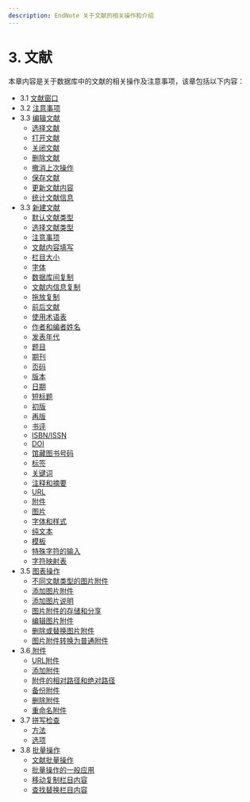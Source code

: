 ```yaml
---
description: EndNote 关于文献的相关操作和介绍
---
```


# 3. 文献

本章内容是关于数据库中的文献的相关操作及注意事项，该章包括以下内容：

* 3.1 [文献窗口](the-reference-window.md)
* 3.2 [注意事项](important-points-about-ref.md)
* 3.3 [编辑文献](edite-references/)
  * [选择文献](edite-references/selecting-references.md)
  * [打开文献](edite-references/opening-references.md)
  * [关闭文献](edite-references/closing-references.md)
  * [删除文献](edite-references/deleting-references.md)
  * [撤消上次操作](edite-references/reverting-references.md)
  * [保存文献](edite-references/saving-references.md)
  * [更新文献内容](edite-references/find-reference-updates.md)
  * [统计文献信息](edite-references/record-summary.md)
* 3.3 [新建文献](creating-a-new-reference/)
  * [默认文献类型](creating-a-new-reference/changing-the-default-reference-type.md)
  * [选择文献类型](creating-a-new-reference/choosing-a-reference-type.md)
  * [注意事项](creating-a-new-reference/tips-for-choosing-the-right-reference-type.md)
  * [文献内容填写](creating-a-new-reference/entering-references.md)
  * [栏目大小](creating-a-new-reference/lan-mu.md)
  * [字体](creating-a-new-reference/changing-the-display-fonts.md)
  * [数据库间复制](creating-a-new-reference/copying-and-pasting-complete-references.md)
  * [文献内信息复制](creating-a-new-reference/wen-xian-nei-fu-zhi-nian-tie.md)
  * [拖放复制](creating-a-new-reference/using-drag-and-drop-within-ref.md)
  * [前后文献](creating-a-new-reference/previous-n-nextrefcmnds.md)
  * [使用术语表](creating-a-new-reference/using-termlsts-wdataentry.md)
  * [作者和编者姓名](creating-a-new-reference/author-and-editor-names.md)
  * [发表年代](creating-a-new-reference/year.md)
  * [题目](creating-a-new-reference/titles.md)
  * [期刊](creating-a-new-reference/journal-names.md)
  * [页码](creating-a-new-reference/pages.md)
  * [版本](creating-a-new-reference/edition.md)
  * [日期](creating-a-new-reference/date.md)
  * [短标题](creating-a-new-reference/short-title.md)
  * [初版](creating-a-new-reference/original-publication.md)
  * [再版](creating-a-new-reference/reprint-edition.md)
  * [书评](creating-a-new-reference/reviewed-item.md)
  * [ISBN/ISSN](creating-a-new-reference/isbn-issn.md)
  * [DOI](creating-a-new-reference/doi.md)
  * [馆藏图书号码](creating-a-new-reference/call-number.md)
  * [标签](creating-a-new-reference/label.md)
  * [关键词](creating-a-new-reference/keywords.md)
  *  [注释和摘要](creating-a-new-reference/abstract-and-notes.md)
  * [URL](creating-a-new-reference/url.md)
  * [附件](creating-a-new-reference/file-attachments.md)
  * [图片](creating-a-new-reference/figure-and-caption.md)
  * [字体和样式](creating-a-new-reference/font-size-and-style.md)
  * [纯文本](creating-a-new-reference/plain-text.md)
  * [模板](creating-a-new-reference/entering-several-articles.md)
  * [特殊字符的输入](creating-a-new-reference/special-characters.md)
  * [字符映射表](creating-a-new-reference/using-character-map.md)
* 3.5 [图表操作](inserting-figures/)
  * [不同文献类型的图片附件](inserting-figures/selecting-th-appropreftype.md)
  * [添加图片附件](inserting-figures/inserting-graphics-and-files.md)
  * [添加图片说明](inserting-figures/entering-a-caption.md)
  * [图片附件的存储和分享](inserting-figures/storing-and-sharing-figure-files.md)
  * [编辑图片附件](inserting-figures/editing-figure-files.md)
  * [删除或替换图片附件](inserting-figures/deleting-or-replacing-figure-files.md)
  * [图片附件转换为普通附件](inserting-figures/converting-from-figures-to-file-attachments.md)
* 3.6[ 附件](creating-a-new-reference/file-attachments.md)
  * [URL附件](file-att/url-lan-mu.md)
  * [添加附件](file-att/linking-a-file-to-an-endnote-reference.md)
  * [附件的相对路径和绝对路径](file-att/selecting-relative-path-or-absolute-path-for-file-attachments.md)
  * [备份附件](file-att/saving-a-copy-of-an-attached-file.md)
  * [删除附件](file-att/removing-a-linked-file-from-file-attachments.md)
  * [重命名附件](file-att/removing-a-linked-file-from-file-attachments.md)
* 3.7 [拼写检查](spell-checking/)
  * [方法](spell-checking/starting-spell-check.md)
  * [选项](spell-checking/spell-check.md)
* 3.8 [批量操作](changing-text/change-fields.md)
  * [文献批量操作](changing-text/change-fields.md)
  * [批量操作的一般应用](changing-text/common-uses-for-find-replace-change-move-field.md)
  * [移动复制栏目内容](changing-text/move-fields.md)
  * [查找替换栏目内容](changing-text/find-and-replace.md)




